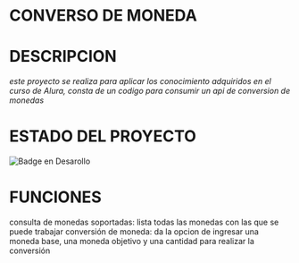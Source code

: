 # CONVERSO DE MONEDA
# DESCRIPCION
_este proyecto se realiza para aplicar los conocimiento adquiridos en el curso de Alura, consta de un codigo para consumir un api de conversion de monedas_
# ESTADO DEL PROYECTO
![Badge en Desarollo](https://img.shields.io/badge/STATUS-EN%20DESAROLLO-green)
# FUNCIONES
consulta de monedas soportadas: lista todas las monedas con las que se puede trabajar
conversión de moneda: da la opcion de ingresar una moneda base, una moneda objetivo y una cantidad para realizar la conversión 

